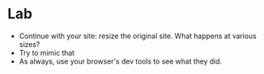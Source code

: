 # Lab

- Continue with your site: resize the original site.  What happens at various sizes?
- Try to mimic that
- As always, use your browser's dev tools to see what they did.
